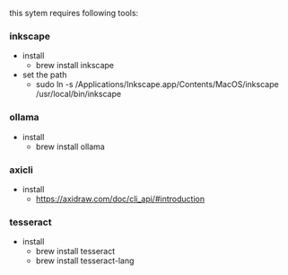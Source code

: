 this sytem requires following tools:

### inkscape

- install
  - brew install inkscape
- set the path
  - sudo ln -s /Applications/Inkscape.app/Contents/MacOS/inkscape /usr/local/bin/inkscape

### ollama

- install
  - brew install ollama

### axicli

- install
  - https://axidraw.com/doc/cli_api/#introduction

### tesseract

- install
  - brew install tesseract
  - brew install tesseract-lang

